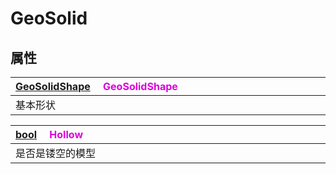 # GeoSolid

## 属性

|<div style="width:700px">[GeoSolidShape](/Api/Enums/GeoSolidShape.md) &emsp;<font color="dd00dd">GeoSolidShape</font></div>|
|:---|
|基本形状|

|<div style="width:700px">[bool](/Api/DataType/Bool.md) &emsp;<font color="dd00dd">Hollow</font></div>|
|:---|
|是否是镂空的模型|


